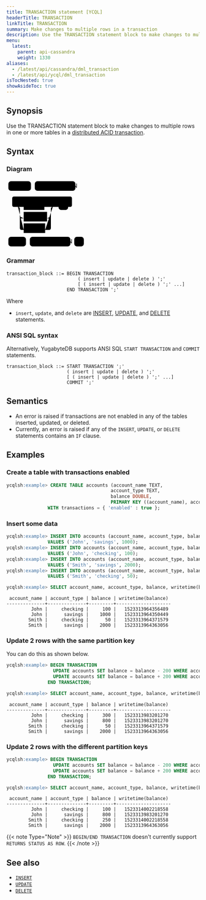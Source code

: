 ```yaml
---
title: TRANSACTION statement [YCQL]
headerTitle: TRANSACTION
linkTitle: TRANSACTION
summary: Make changes to multiple rows in a transaction
description: Use the TRANSACTION statement block to make changes to multiple rows in one or more tables in a distributed ACID transaction.
menu:
  latest:
    parent: api-cassandra
    weight: 1330
aliases:
  - /latest/api/cassandra/dml_transaction
  - /latest/api/ycql/dml_transaction
isTocNested: true
showAsideToc: true
---
```


## Synopsis

Use the TRANSACTION statement block to make changes to multiple rows in one or more tables in a [distributed ACID transaction](../../../architecture/transactions/distributed-txns).

## Syntax

### Diagram

<svg class="rrdiagram" version="1.1" xmlns:xlink="http://www.w3.org/1999/xlink" xmlns="http://www.w3.org/2000/svg" width="207" height="180" viewbox="0 0 207 180"><path class="connector" d="M0 22h5m59 0h10m106 0h5m-185 50h25m-5 0q-5 0-5-5v-17q0-5 5-5h146q5 0 5 5v17q0 5-5 5m-141 0h20m54 0h27m-91 25q0 5 5 5h5m61 0h5q5 0 5-5m-86-25q5 0 5 5v50q0 5 5 5h5m56 0h10q5 0 5-5v-50q0-5 5-5m5 0h10m25 0h25m-186 95h5m46 0h10m106 0h10m25 0h5"/><rect class="literal" x="5" y="5" width="59" height="25" rx="7"/><text class="text" x="15" y="22">BEGIN</text><rect class="literal" x="74" y="5" width="106" height="25" rx="7"/><text class="text" x="84" y="22">TRANSACTION</text><a xlink:href="../grammar_diagrams#insert"><rect class="rule" x="45" y="55" width="54" height="25"/><text class="text" x="55" y="72">insert</text></a><a xlink:href="../grammar_diagrams#update"><rect class="rule" x="45" y="85" width="61" height="25"/><text class="text" x="55" y="102">update</text></a><a xlink:href="../grammar_diagrams#delete"><rect class="rule" x="45" y="115" width="56" height="25"/><text class="text" x="55" y="132">delete</text></a><rect class="literal" x="136" y="55" width="25" height="25" rx="7"/><text class="text" x="146" y="72">;</text><rect class="literal" x="5" y="150" width="46" height="25" rx="7"/><text class="text" x="15" y="167">END</text><rect class="literal" x="61" y="150" width="106" height="25" rx="7"/><text class="text" x="71" y="167">TRANSACTION</text><rect class="literal" x="177" y="150" width="25" height="25" rx="7"/><text class="text" x="187" y="167">;</text></svg>

### Grammar

```
transaction_block ::= BEGIN TRANSACTION
                          ( insert | update | delete ) ';'
                          [ ( insert | update | delete ) ';' ...]
                      END TRANSACTION ';'
```

Where

- `insert`, `update`, and `delete` are [INSERT](../dml_insert), [UPDATE](../dml_update), and [DELETE](../dml_delete) statements.

### ANSI SQL syntax

Alternatively, YugabyteDB supports ANSI SQL `START TRANSACTION` and `COMMIT` statements.

```
transaction_block ::= START TRANSACTION ';'
                      ( insert | update | delete ) ';'
                      [ ( insert | update | delete ) ';' ...]
                      COMMIT ';'
```

## Semantics

- An error is raised if transactions are not enabled in any of the tables inserted, updated, or deleted.
- Currently, an error is raised if any of the `INSERT`, `UPDATE`, or `DELETE` statements contains an `IF` clause.

## Examples

### Create a table with transactions enabled

```sql
ycqlsh:example> CREATE TABLE accounts (account_name TEXT,
                                      account_type TEXT,
                                      balance DOUBLE,
                                      PRIMARY KEY ((account_name), account_type))
               WITH transactions = { 'enabled' : true };
```

### Insert some data

```sql
ycqlsh:example> INSERT INTO accounts (account_name, account_type, balance)
               VALUES ('John', 'savings', 1000);
ycqlsh:example> INSERT INTO accounts (account_name, account_type, balance)
               VALUES ('John', 'checking', 100);
ycqlsh:example> INSERT INTO accounts (account_name, account_type, balance)
               VALUES ('Smith', 'savings', 2000);
ycqlsh:example> INSERT INTO accounts (account_name, account_type, balance)
               VALUES ('Smith', 'checking', 50);
```

```sql
ycqlsh:example> SELECT account_name, account_type, balance, writetime(balance) FROM accounts;
```

```
 account_name | account_type | balance | writetime(balance)
--------------+--------------+---------+--------------------
         John |     checking |     100 |   1523313964356489
         John |      savings |    1000 |   1523313964350449
        Smith |     checking |      50 |   1523313964371579
        Smith |      savings |    2000 |   1523313964363056
```

### Update 2 rows with the same partition key

You can do this as shown below.

```sql
ycqlsh:example> BEGIN TRANSACTION
                 UPDATE accounts SET balance = balance - 200 WHERE account_name = 'John' AND account_type = 'savings';
                 UPDATE accounts SET balance = balance + 200 WHERE account_name = 'John' AND account_type = 'checking';
               END TRANSACTION;
```

```sql
ycqlsh:example> SELECT account_name, account_type, balance, writetime(balance) FROM accounts;
```

```
 account_name | account_type | balance | writetime(balance)
--------------+--------------+---------+--------------------
         John |     checking |     300 |   1523313983201270
         John |      savings |     800 |   1523313983201270
        Smith |     checking |      50 |   1523313964371579
        Smith |      savings |    2000 |   1523313964363056
```

### Update 2 rows with the different partition keys

```sql
ycqlsh:example> BEGIN TRANSACTION
                 UPDATE accounts SET balance = balance - 200 WHERE account_name = 'John' AND account_type = 'checking';
                 UPDATE accounts SET balance = balance + 200 WHERE account_name = 'Smith' AND account_type = 'checking';
               END TRANSACTION;
```

```sql
ycqlsh:example> SELECT account_name, account_type, balance, writetime(balance) FROM accounts;
```

```
 account_name | account_type | balance | writetime(balance)
--------------+--------------+---------+--------------------
         John |     checking |     100 |   1523314002218558
         John |      savings |     800 |   1523313983201270
        Smith |     checking |     250 |   1523314002218558
        Smith |      savings |    2000 |   1523313964363056
```



{{< note Type="Note" >}}
`BEGIN/END TRANSACTION` doesn't currently support `RETURNS STATUS AS ROW`. 
{{< /note >}}


## See also

- [`INSERT`](../dml_insert)
- [`UPDATE`](../dml_update)
- [`DELETE`](../dml_delete)

